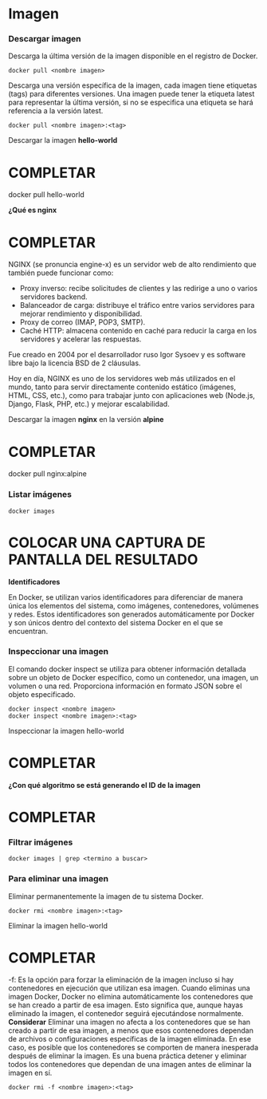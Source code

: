 # Imagen
### Descargar imagen
Descarga la última versión de la imagen disponible en el registro de Docker.

```
docker pull <nombre imagen> 
```

Descarga una versión específica de la imagen, cada imagen tiene etiquetas (tags) para diferentes versiones.
Una imagen puede tener la etiqueta latest para representar la última versión, si no se especifica una etiqueta se hará referencia a la versión latest.

```
docker pull <nombre imagen>:<tag>
```

Descargar la imagen **hello-world**
# COMPLETAR
docker pull hello-world

**¿Qué es nginx**
# COMPLETAR 
NGINX (se pronuncia engine-x) es un servidor web de alto rendimiento que también puede funcionar como:

* Proxy inverso: recibe solicitudes de clientes y las redirige a uno o varios servidores backend.
* Balanceador de carga: distribuye el tráfico entre varios servidores para mejorar rendimiento y disponibilidad.
* Proxy de correo (IMAP, POP3, SMTP).
* Caché HTTP: almacena contenido en caché para reducir la carga en los servidores y acelerar las respuestas.

Fue creado en 2004 por el desarrollador ruso Igor Sysoev y es software libre bajo la licencia BSD de 2 cláusulas.

Hoy en día, NGINX es uno de los servidores web más utilizados en el mundo, tanto para servir directamente contenido estático (imágenes, HTML, CSS, etc.), como para trabajar junto con aplicaciones web (Node.js, Django, Flask, PHP, etc.) y mejorar escalabilidad.

Descargar la imagen  **nginx** en la versión **alpine**
# COMPLETAR
docker pull nginx:alpine
### Listar imágenes

```
docker images
```

# COLOCAR UNA CAPTURA DE PANTALLA DEL RESULTADO 

**Identificadores**

En Docker, se utilizan varios identificadores para diferenciar de manera única los elementos del sistema, como imágenes, contenedores, volúmenes y redes. Estos identificadores son generados automáticamente por Docker y son únicos dentro del contexto del sistema Docker en el que se encuentran. 

### Inspeccionar una imagen
El comando docker inspect se utiliza para obtener información detallada sobre un objeto de Docker específico, como un contenedor, una imagen, un volumen o una red.  Proporciona información en formato JSON sobre el objeto especificado.

```
docker inspect <nombre imagen>
docker inspect <nombre imagen>:<tag>
```

Inspeccionar la imagen hello-world 
# COMPLETAR

**¿Con qué algoritmo se está generando el ID de la imagen**
# COMPLETAR

### Filtrar imágenes

```
docker images | grep <termino a buscar>

```

### Para eliminar una imagen
Eliminar permanentemente la imagen de tu sistema Docker.

```
docker rmi <nombre imagen>:<tag>
```

Eliminar la imagen hello-world 
# COMPLETAR

-f: Es la opción para forzar la eliminación de la imagen incluso si hay contenedores en ejecución que utilizan esa imagen.
Cuando eliminas una imagen Docker, Docker no elimina automáticamente los contenedores que se han creado a partir de esa imagen. Esto significa que, aunque hayas eliminado la imagen, el contenedor seguirá ejecutándose normalmente.  
**Considerar**
Eliminar una imagen no afecta a los contenedores que se han creado a partir de esa imagen, a menos que esos contenedores dependan de archivos o configuraciones específicas de la imagen eliminada. En ese caso, es posible que los contenedores se comporten de manera inesperada después de eliminar la imagen.
Es una buena práctica detener y eliminar todos los contenedores que dependan de una imagen antes de eliminar la imagen en sí.

```
docker rmi -f <nombre imagen>:<tag>
```
